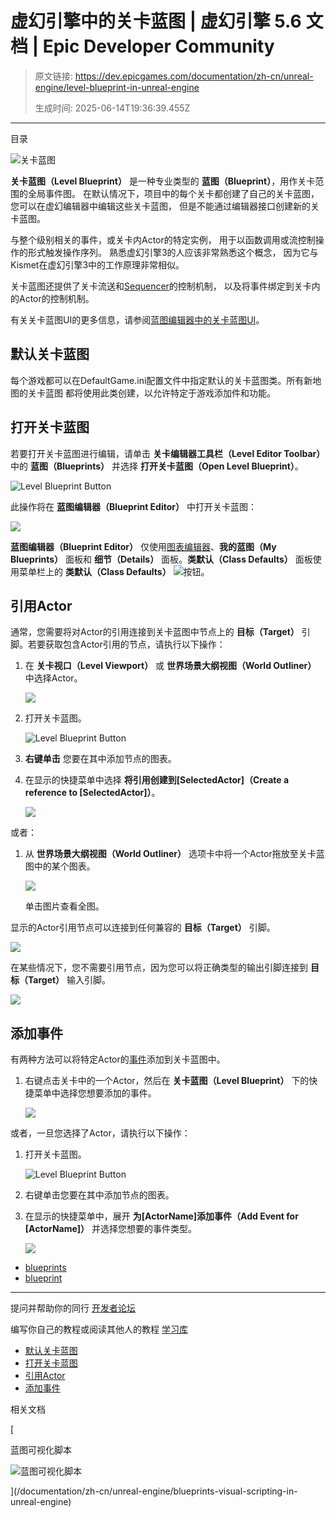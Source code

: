# 虚幻引擎中的关卡蓝图 | 虚幻引擎 5.6 文档 | Epic Developer Community

> 原文链接: https://dev.epicgames.com/documentation/zh-cn/unreal-engine/level-blueprint-in-unreal-engine
> 
> 生成时间: 2025-06-14T19:36:39.455Z

---

目录

![关卡蓝图](https://dev.epicgames.com/community/api/documentation/image/8f69fb72-0974-4a4f-aaf5-c36c3b0a3d69?resizing_type=fill&width=1920&height=335)

**关卡蓝图（Level Blueprint）** 是一种专业类型的 **蓝图（Blueprint）**，用作关卡范围的全局事件图。 在默认情况下，项目中的每个关卡都创建了自己的关卡蓝图，您可以在虚幻编辑器中编辑这些关卡蓝图， 但是不能通过编辑器接口创建新的关卡蓝图。

与整个级别相关的事件，或关卡内Actor的特定实例， 用于以函数调用或流控制操作的形式触发操作序列。 熟悉虚幻引擎3的人应该非常熟悉这个概念， 因为它与Kismet在虚幻引擎3中的工作原理非常相似。

关卡蓝图还提供了关卡流送和[Sequencer](/documentation/zh-cn/unreal-engine/real-time-compositing-with-sequencer-in-unreal-engine)的控制机制， 以及将事件绑定到关卡内的Actor的控制机制。

有关关卡蓝图UI的更多信息，请参阅[蓝图编辑器中的关卡蓝图UI](/documentation/zh-cn/unreal-engine/blueprints-visual-scripting-editor-user-interface-for-level-blueprints-in-unreal-engine)。

## 默认关卡蓝图

每个游戏都可以在DefaultGame.ini配置文件中指定默认的关卡蓝图类。所有新地图的关卡蓝图 都将使用此类创建，以允许特定于游戏添加件和功能。

## 打开关卡蓝图

若要打开关卡蓝图进行编辑，请单击 **关卡编辑器工具栏（Level Editor Toolbar）** 中的 **蓝图（Blueprints）** 并选择 **打开关卡蓝图（Open Level Blueprint）**。

![Level Blueprint Button](https://d1iv7db44yhgxn.cloudfront.net/documentation/images/52f74abd-8cd9-402b-84cf-d5e179e5fd23/toolbar_level_editor.png)

此操作将在 **蓝图编辑器（Blueprint Editor）** 中打开关卡蓝图：

![](https://d1iv7db44yhgxn.cloudfront.net/documentation/images/04d5f6d7-5e25-4d1b-8154-aa2545736b5e/level_blueprint_editor.png)

**蓝图编辑器（Blueprint Editor）** 仅使用[图表编辑器](/documentation/zh-cn/unreal-engine/graph-editor-for-the-blueprints-visual-scripting-editor-in-unreal-engine)、**我的蓝图（My Blueprints）** 面板和 **细节（Details）** 面板。**类默认（Class Defaults）** 面板使用菜单栏上的 **类默认（Class Defaults）** ![](https://d1iv7db44yhgxn.cloudfront.net/documentation/images/27a036e5-1305-40dd-baa6-01fac197b0cd/classdefaults_button.png)按钮。

## 引用Actor

通常，您需要将对Actor的引用连接到关卡蓝图中节点上的 **目标（Target）** 引脚。若要获取包含Actor引用的节点，请执行以下操作：

1.  在 **关卡视口（Level Viewport）** 或 **世界场景大纲视图（World Outliner）** 中选择Actor。
    
    ![](https://d1iv7db44yhgxn.cloudfront.net/documentation/images/a8861de5-db54-4e40-b8f3-873960a26178/selected_actor.png)
2.  打开关卡蓝图。
    
    ![Level Blueprint Button](https://d1iv7db44yhgxn.cloudfront.net/documentation/images/34581f1c-0802-460e-9505-de5b3235f9f8/toolbar_level_editor.png)
3.  **右键单击** 您要在其中添加节点的图表。
4.  在显示的快捷菜单中选择 **将引用创建到\[SelectedActor\]（Create a reference to \[SelectedActor\]）**。
    
    ![](https://d1iv7db44yhgxn.cloudfront.net/documentation/images/49dbdf0e-4b11-45ca-977a-70c9bdc7bbb7/add_reference_to.png)

或者：

1.  从 **世界场景大纲视图（World Outliner）** 选项卡中将一个Actor拖放至关卡蓝图中的某个图表。
    
    [![](https://d1iv7db44yhgxn.cloudfront.net/documentation/images/b6cae87a-b065-4d74-a9a5-83384732663f/add_reference_drag_drop.png)](https://d1iv7db44yhgxn.cloudfront.net/documentation/images/b6cae87a-b065-4d74-a9a5-83384732663f/add_reference_drag_drop.png)
    
    单击图片查看全图。
    

显示的Actor引用节点可以连接到任何兼容的 **目标（Target）** 引脚。

![](https://d1iv7db44yhgxn.cloudfront.net/documentation/images/646701d9-72f4-43a4-91d6-f86a9e1b811f/actor_reference.png)

在某些情况下，您不需要引用节点，因为您可以将正确类型的输出引脚连接到 **目标（Target）** 输入引脚。

![](https://d1iv7db44yhgxn.cloudfront.net/documentation/images/393cc1aa-0466-4533-b49e-2ac954d28c93/target_pin_noref.png)

## 添加事件

有两种方法可以将特定Actor的[事件](/documentation/zh-cn/unreal-engine/events-in-unreal-engine)添加到关卡蓝图中。

1.  右键点击关卡中的一个Actor，然后在 **关卡蓝图（Level Blueprint）** 下的快捷菜单中选择您想要添加的事件。
    
    ![](https://d1iv7db44yhgxn.cloudfront.net/documentation/images/c7547767-3560-46c0-a8f9-d54bca8a0767/add_event_details_tab.png)

或者，一旦您选择了Actor，请执行以下操作：

1.  打开关卡蓝图。
    
    ![Level Blueprint Button](https://d1iv7db44yhgxn.cloudfront.net/documentation/images/45ce62c6-690f-4f2d-b798-71fed07c988d/toolbar_level_editor.png)
2.  右键单击您要在其中添加节点的图表。
    
3.  在显示的快捷菜单中，展开 **为\[ActorName\]添加事件（Add Event for \[ActorName\]）** 并选择您想要的事件类型。
    
    ![](https://d1iv7db44yhgxn.cloudfront.net/documentation/images/d2f8b16f-43d0-41ff-8756-1d12ea451ee5/add_event_for_actor.png)

-   [blueprints](https://dev.epicgames.com/community/search?query=blueprints)
-   [blueprint](https://dev.epicgames.com/community/search?query=blueprint)

* * *

提问并帮助你的同行 [开发者论坛](https://forums.unrealengine.com/categories?tag=unreal-engine)

编写你自己的教程或阅读其他人的教程 [学习库](https://dev.epicgames.com/community/unreal-engine/learning)

-   [默认关卡蓝图](/documentation/zh-cn/unreal-engine/level-blueprint-in-unreal-engine#%E9%BB%98%E8%AE%A4%E5%85%B3%E5%8D%A1%E8%93%9D%E5%9B%BE)
-   [打开关卡蓝图](/documentation/zh-cn/unreal-engine/level-blueprint-in-unreal-engine#%E6%89%93%E5%BC%80%E5%85%B3%E5%8D%A1%E8%93%9D%E5%9B%BE)
-   [引用Actor](/documentation/zh-cn/unreal-engine/level-blueprint-in-unreal-engine#%E5%BC%95%E7%94%A8actor)
-   [添加事件](/documentation/zh-cn/unreal-engine/level-blueprint-in-unreal-engine#%E6%B7%BB%E5%8A%A0%E4%BA%8B%E4%BB%B6)

相关文档

[

蓝图可视化脚本

![蓝图可视化脚本](https://dev.epicgames.com/community/api/documentation/image/a7cce2f7-f09a-4340-b3f4-2a5d4823bc46?resizing_type=fit&width=160&height=92)

](/documentation/zh-cn/unreal-engine/blueprints-visual-scripting-in-unreal-engine)